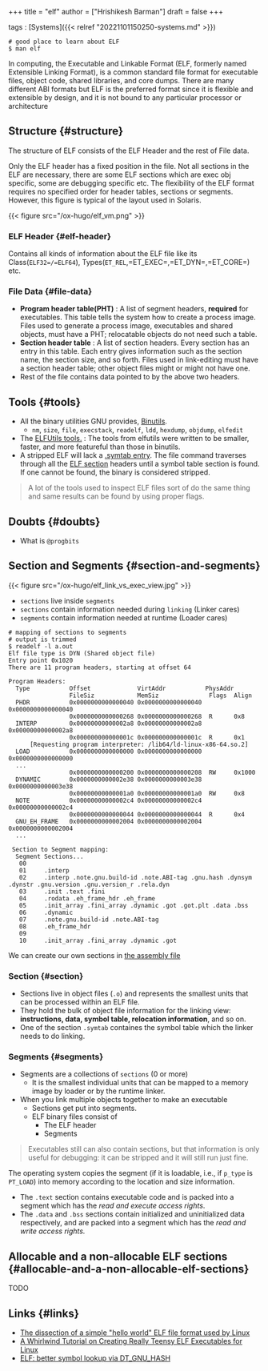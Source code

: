 +++
title = "elf"
author = ["Hrishikesh Barman"]
draft = false
+++

tags
: [Systems]({{< relref "20221101150250-systems.md" >}})

<!--listend-->

```text
# good place to learn about ELF
$ man elf
```

In computing, the Executable and Linkable Format (ELF, formerly named Extensible Linking Format), is a common standard file format for executable files, object code, shared libraries, and core dumps. There are many different ABI formats but ELF is the preferred format since it is flexible and extensible by design, and it is not bound to any particular processor or architecture


## Structure {#structure}

The structure of ELF consists of the ELF Header and the rest of File data.

Only the ELF header has a fixed position in the file. Not all sections in the ELF are necessary, there are some ELF sections which are exec obj specific, some are debugging specific etc. The flexibility of the ELF format requires no specified order for header tables, sections or segments. However, this figure is typical of the layout used in Solaris.

{{< figure src="/ox-hugo/elf_vm.png" >}}


### ELF Header {#elf-header}

Contains all kinds of information about the ELF file like its Class(`ELF32=/=ELF64`), Types(`ET_REL`,=ET_EXEC=,=ET_DYN=,=ET_CORE=) etc.


### File Data {#file-data}

-   **Program header table(PHT)** : A list of segment headers, **required** for executables. This table tells the system how to create a process image. Files used to generate a process image, executables and shared objects, must have a PHT; relocatable objects do not need such a table.
-   **Section header table** : A list of section headers. Every section has an entry in this table. Each entry gives information such as the section name, the section size, and so forth. Files used in link-editing must have a section header table; other object files might or might not have one.
-   Rest of the file contains data pointed to by the above two headers.


## Tools {#tools}

-   All the binary utilities GNU provides, [Binutils](https://www.gnu.org/software/binutils/).
    -   `nm`, `size`, `file`, `execstack`, `readelf`, `ldd`, `hexdump`, `objdump`, `elfedit`
-   The [ELFUtils tools.](https://sourceware.org/elfutils/) : The tools from elfutils were written to be smaller, faster, and more featureful than those in binutils.
-   A stripped ELF will lack a [.symtab entry](https://docs.oracle.com/cd/E19120-01/open.solaris/819-0690/chapter6-79797/index.html). The file command traverses through all the [ELF section](https://www.intezer.com/blog/research/executable-linkable-format-101-part1-sections-segments/) headers until a symbol table section is found. If one cannot be found, the binary is considered stripped.

> A lot of the tools used to inspect ELF files sort of do the same thing and same results can be found by using proper flags.


## Doubts {#doubts}

-   What is `@progbits`


## Section and Segments {#section-and-segments}

{{< figure src="/ox-hugo/elf_link_vs_exec_view.jpg" >}}

-   `sections` live inside `segments`
-   `sections` contain information needed during `linking` (Linker cares)
-   `segments` contain information needed at runtime (Loader cares)

<!--listend-->

```shell
# mapping of sections to segments
# output is trimmed
$ readelf -l a.out
Elf file type is DYN (Shared object file)
Entry point 0x1020
There are 11 program headers, starting at offset 64

Program Headers:
  Type           Offset             VirtAddr           PhysAddr
                 FileSiz            MemSiz              Flags  Align
  PHDR           0x0000000000000040 0x0000000000000040 0x0000000000000040
                 0x0000000000000268 0x0000000000000268  R      0x8
  INTERP         0x00000000000002a8 0x00000000000002a8 0x00000000000002a8
                 0x000000000000001c 0x000000000000001c  R      0x1
      [Requesting program interpreter: /lib64/ld-linux-x86-64.so.2]
  LOAD           0x0000000000000000 0x0000000000000000 0x0000000000000000
  ...
                 0x0000000000000200 0x0000000000000208  RW     0x1000
  DYNAMIC        0x0000000000002e38 0x0000000000003e38 0x0000000000003e38
                 0x00000000000001a0 0x00000000000001a0  RW     0x8
  NOTE           0x00000000000002c4 0x00000000000002c4 0x00000000000002c4
                 0x0000000000000044 0x0000000000000044  R      0x4
  GNU_EH_FRAME   0x0000000000002004 0x0000000000002004 0x0000000000002004
  ...

 Section to Segment mapping:
  Segment Sections...
   00
   01     .interp
   02     .interp .note.gnu.build-id .note.ABI-tag .gnu.hash .dynsym .dynstr .gnu.version .gnu.version_r .rela.dyn
   03     .init .text .fini
   04     .rodata .eh_frame_hdr .eh_frame
   05     .init_array .fini_array .dynamic .got .got.plt .data .bss
   06     .dynamic
   07     .note.gnu.build-id .note.ABI-tag
   08     .eh_frame_hdr
   09
   10     .init_array .fini_array .dynamic .got
```

We can create our own sections in [the assembly file](https://gist.github.com/geekodour/8b5eea3aa26c3ce6c9ef293a8a8ffe28)


### Section {#section}

-   Sections live in object files (`.o`) and represents the smallest units that can be processed within an ELF file.
-   They hold the bulk of object file information for the linking view: **instructions, data, symbol table, relocation information**, and so on.
-   One of the section `.symtab` containes the symbol table which the linker needs to do linking.


### Segments {#segments}

-   Segments are a collections of `sections` (0 or more)
    -   It is the smallest individual units that can be mapped to a memory image by loader or by the runtime linker.
-   When you link multiple objects together to make an executable
    -   Sections get put into segments.
    -   ELF binary files consist of
        -   The ELF header
        -   Segments

> Executables still can also contain sections, but that information is only useful for debugging: it can be stripped and it will still run just fine.

The operating system copies the segment (if it is loadable, i.e., if `p_type` is `PT_LOAD`) into memory according to the location and size information.

-   The `.text` section contains executable code and is packed into a segment which has the _read and execute access rights_.
-   The `.data` and `.bss` sections contain initialized and uninitialized data respectively, and are packed into a segment which has the _read and write access rights._


## Allocable and a non-allocable ELF sections {#allocable-and-a-non-allocable-elf-sections}

TODO


## Links {#links}

-   [The dissection of a simple "hello world" ELF file format used by Linux](https://www.reddit.com/r/linux/comments/3ulwok/the_dissection_of_a_simple_hello_world_elf_file/)
-   [A Whirlwind Tutorial on Creating Really Teensy ELF Executables for Linux](http://www.muppetlabs.com/~breadbox/software/tiny/teensy.html)
-   [ELF: better symbol lookup via DT_GNU_HASH](https://flapenguin.me/elf-dt-gnu-hash)
